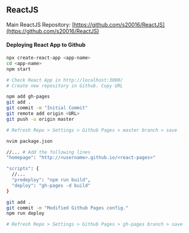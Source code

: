 ## **ReactJS**
Main ReactJS Repository: [https://github.com/s20016/ReactJS](https://github.com/s20016/ReactJS)

#### **Deploying React App to Github**

```bash
npx create-react-app <app-name>
cd <app-name>
npm start

# Check React App in http://localhost:3000/
# Create new repository in Github. Copy URL

npm add gh-pages
git add .
git commit -m "Initial Commit"
git remote add origin <URL>
git push -u origin master

# Refresh Repo > Settings > Github Pages > master branch > save

```
```bash
nvim package.json

//... # Add the following lines
"homepage": "http://<username>.github.io/<react-pages>"

"scripts": {
  //...
  "predeploy": "npm run build",
  "deploy": "gh-pages -d build"
}
```

```bash
git add .
git commit -m "Modified Github Pages config."
npm run deploy

# Refresh Repo > Settings > Github Pages > gh-pages branch > save
```
